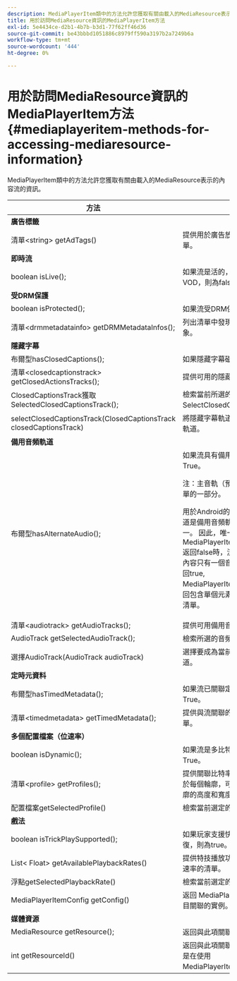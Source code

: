 ```yaml
---
description: MediaPlayerItem類中的方法允許您獲取有關由載入的MediaResource表示的內容流的資訊。
title: 用於訪問MediaResource資訊的MediaPlayerItem方法
exl-id: 5e4434ce-d2b1-4b7b-b3d1-77f62ff46d36
source-git-commit: be43bbbd1051886c8979ff590a3197b2a7249b6a
workflow-type: tm+mt
source-wordcount: '444'
ht-degree: 0%

---
```


# 用於訪問MediaResource資訊的MediaPlayerItem方法 {#mediaplayeritem-methods-for-accessing-mediaresource-information}

MediaPlayerItem類中的方法允許您獲取有關由載入的MediaResource表示的內容流的資訊。

<table frame="all" colsep="1" rowsep="1" id="table_F6006A9167044AC087A6ECB20B8CCD5D"> 
 <thead> 
  <tr rowsep="1"> 
   <th colname="2" class="entry"> 方法 </th> 
   <th colname="3" class="entry"> 說明 </th> 
  </tr> 
 </thead>
 <tbody> 
  <tr rowsep="1"> 
   <td colname="2"> <b>廣告標籤</b> </td> 
   <td colname="3"> </td> 
  </tr> 
  <tr rowsep="1"> 
   <td colname="2"> <span class="codeph"> 清單&lt;string&gt; getAdTags() </span> </td> 
   <td colname="3"> 提供用於廣告放置過程的廣告標籤清單。 </td> 
  </tr> 
  <tr rowsep="1"> 
   <td colname="2"> <b>即時流</b> </td> 
   <td colname="3"> </td> 
  </tr> 
  <tr rowsep="1"> 
   <td colname="2"> <span class="codeph"> boolean isLive(); </span> </td> 
   <td colname="3"> 如果流是活的，則為true;如果為VOD，則為false。 </td> 
  </tr> 
  <tr rowsep="1"> 
   <td colname="2"> <b>受DRM保護</b> </td> 
   <td colname="3"> </td> 
  </tr> 
  <tr rowsep="1"> 
   <td colname="2"> <span class="codeph"> boolean isProtected(); </span> </td> 
   <td colname="3"> 如果流受DRM保護，則為True。 </td> 
  </tr> 
  <tr rowsep="1"> 
   <td colname="2"> <span class="codeph"> 清單&lt;drmmetadatainfo&gt; getDRMMetadataInfos(); </span> </td> 
   <td colname="3"> 列出清單中發現的所有DRM元資料對象。 </td> 
  </tr> 
  <tr rowsep="1"> 
   <td colname="2"> <b>隱藏字幕</b> </td> 
   <td colname="3"> </td> 
  </tr> 
  <tr rowsep="1"> 
   <td colname="2"> <span class="codeph"> 布爾型hasClosedCaptions(); </span> </td> 
   <td colname="3"> 如果隱藏字幕磁軌可用，則為True。 </td> 
  </tr> 
  <tr rowsep="1"> 
   <td colname="2"> <span class="codeph"> 清單&lt;closedcaptionstrack&gt; getClosedActionsTracks(); </span> </td> 
   <td colname="3"> 提供可用的隱藏字幕軌道清單。 </td> 
  </tr> 
  <tr rowsep="1"> 
   <td colname="2"> <span class="codeph"> ClosedCaptionsTrack獲取SelectedClosedCaptionsTrack(); </span> </td> 
   <td colname="3"> 檢索當前所選的隱藏字幕 <span class="codeph"> SelectClosedCaptionsTrack </span>。 </td> 
  </tr> 
  <tr rowsep="1"> 
   <td colname="2"> <span class="codeph"> selectClosedCaptionsTrack(ClosedCaptionsTrack closedCaptionsTrack) </span> </td> 
   <td colname="3"> 將隱藏字幕軌道設定為當前隱藏字幕軌道。 </td> 
  </tr> 
  <tr rowsep="1"> 
   <td colname="2"> <b>備用音頻軌道</b> </td> 
   <td colname="3"> </td> 
  </tr> 
  <tr rowsep="1"> 
   <td colname="2"> <span class="codeph"> 布爾型hasAlternateAudio(); </span> </td> 
   <td colname="3"> 如果流具有備用音頻軌道，則為True。 <p>注：主音軌（預設）也是備用音軌清單的一部分。 </p> <p>用於Android的TVSDK認為主音頻軌道是備用音頻軌道清單中的項目之一。 因此，唯一一個 <span class="codeph"> MediaPlayerItem.hasAlternateAudio </span> 返回false時，流根本沒有音頻。 如果內容只有一個音頻軌道，則此方法返回true, <span class="codeph"> MediaPlayerItem.getAudioTracks </span> 返回包含單個元素（預設音頻軌道）的清單。 </p> </td> 
  </tr> 
  <tr rowsep="1"> 
   <td colname="2"> <span class="codeph"> 清單&lt;audiotrack&gt; getAudioTracks(); </span> </td> 
   <td colname="3"> 提供可用備用音頻軌道的清單。 </td> 
  </tr> 
  <tr rowsep="1"> 
   <td colname="2"> <span class="codeph"> AudioTrack getSelectedAudioTrack(); </span> </td> 
   <td colname="3"> 檢索所選的音頻軌道 <span class="codeph"> 選擇音頻軌道 </span>。 </td> 
  </tr> 
  <tr rowsep="1"> 
   <td colname="2"> <span class="codeph"> 選擇AudioTrack(AudioTrack audioTrack) </span> </td> 
   <td colname="3"> 選擇要成為當前音頻軌道的音頻軌道。 </td> 
  </tr> 
  <tr rowsep="1"> 
   <td colname="2"> <b>定時元資料</b> </td> 
   <td colname="3"> </td> 
  </tr> 
  <tr rowsep="1"> 
   <td colname="2"> <span class="codeph"> 布爾型hasTimedMetadata(); </span> </td> 
   <td colname="3"> 如果流已關聯定時元資料，則為True。 </td> 
  </tr> 
  <tr rowsep="1"> 
   <td colname="2"> <span class="codeph"> 清單&lt;timedmetadata&gt; getTimedMetadata(); </span> </td> 
   <td colname="3"> 提供與流關聯的定時元資料對象的清單。 </td> 
  </tr> 
  <tr rowsep="1"> 
   <td colname="2"> <b>多個配置檔案（位速率）</b> </td> 
   <td colname="3"> </td> 
  </tr> 
  <tr rowsep="1"> 
   <td colname="2"> <span class="codeph"> boolean isDynamic(); </span> </td> 
   <td colname="3"> 如果流是多比特率(MBR)流，則為True。 </td> 
  </tr> 
  <tr rowsep="1"> 
   <td colname="2"> <span class="codeph"> 清單&lt;profile&gt; getProfiles(); </span> </td> 
   <td colname="3"> 提供關聯比特率配置檔案的清單。 對於每個輪廓，可檢索其位速率以及輪廓的高度和寬度。 </td> 
  </tr> 
  <tr rowsep="1"> 
   <td colname="2"> <span class="codeph"> 配置檔案getSelectedProfile() </span> </td> 
   <td colname="3"> 檢索當前選定的配置檔案。 </td> 
  </tr> 
  <tr rowsep="1"> 
   <td colname="2"> <b>戲法</b> </td> 
   <td colname="3"> </td> 
  </tr> 
  <tr rowsep="1"> 
   <td colname="2"> <span class="codeph"> boolean isTrickPlaySupported(); </span> </td> 
   <td colname="3"> 如果玩家支援快速前進、倒帶和恢復，則為true。 </td> 
  </tr> 
  <tr rowsep="1"> 
   <td colname="2"> <span class="codeph"> List&lt; Float&gt; getAvailablePlaybackRates() </span> </td> 
   <td colname="3"> 提供特技播放功能上下文中可用播放速率的清單。 </td> 
  </tr> 
  <tr rowsep="1"> 
   <td colname="2"> <span class="codeph"> 浮點getSelectedPlaybackRate() </span> </td> 
   <td colname="3"> 檢索當前選定的播放速率。 </td> 
  </tr> 
  <tr rowsep="1"> 
   <td colname="2"> <span class="codeph"> MediaPlayerItemConfig getConfig() </span> </td> 
   <td colname="3"> 返回 <span class="codeph"> MediaPlayerItemConfig </span> 與此項目關聯的實例。 </td> 
  </tr> 
  <tr rowsep="1"> 
   <td colname="2"> <b>媒體資源</b> </td> 
   <td colname="3"> </td> 
  </tr> 
  <tr rowsep="1"> 
   <td colname="2"> <span class="codeph"> MediaResource getResource(); </span> </td> 
   <td colname="3"> 返回與此項關聯的媒體資源。 </td> 
  </tr> 
  <tr rowsep="0"> 
   <td colname="2"> <span class="codeph"> int getResourceId() </span> </td> 
   <td colname="3"> 返回與此項關聯的媒體標識符。 此ID是在使用 <span class="codeph"> MediaPlayerItemLoader.load </span>。 </td> 
  </tr> 
 </tbody> 
</table>
